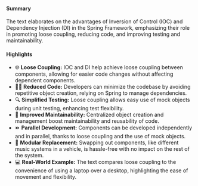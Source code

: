 #### Summary

The text elaborates on the advantages of Inversion of Control (IOC) and Dependency Injection (DI) in the Spring Framework, emphasizing their role in promoting loose coupling, reducing code, and improving testing and maintainability.

#### Highlights

- 🌐 **Loose Coupling:** IOC and DI help achieve loose coupling between components, allowing for easier code changes without affecting dependent components.
- 🧑‍💻 **Reduced Code:** Developers can minimize the codebase by avoiding repetitive object creation, relying on Spring to manage dependencies.
- 🔍 **Simplified Testing:** Loose coupling allows easy use of mock objects during unit testing, enhancing test flexibility.
- 🔄 **Improved Maintainability:** Centralized object creation and management boost maintainability and reusability of code.
- ⏩ **Parallel Development:** Components can be developed independently and in parallel, thanks to loose coupling and the use of mock objects.
- 🔄 **Modular Replacement:** Swapping out components, like different music systems in a vehicle, is hassle-free with no impact on the rest of the system.
- 💻 **Real-World Example:** The text compares loose coupling to the convenience of using a laptop over a desktop, highlighting the ease of movement and flexibility.
